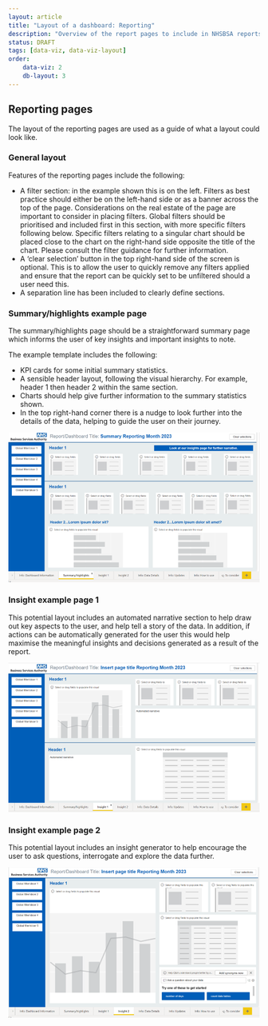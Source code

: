 ```yaml
---
layout: article
title: "Layout of a dashboard: Reporting"
description: "Overview of the report pages to include in NHSBSA reports"
status: DRAFT
tags: [data-viz, data-viz-layout]
order:
    data-viz: 2
    db-layout: 3
---
```

## Reporting pages  
  
The layout of the reporting pages are used as a guide of what a layout could look like.  
  
    
### General layout  
  
Features of the reporting pages include the following:  
- A filter section: in the example shown this is on the left. Filters as best practice should either be on the left-hand side or as a banner across the top of the page. Considerations on the real estate of the page are important to consider in placing filters. Global filters should be prioritised and included first in this section, with more specific filters following below. Specific filters relating to a singular chart should be placed close to the chart on the right-hand side opposite the title of the chart. Please consult the filter guidance for further information.
- A ‘clear selection’ button in the top right-hand side of the screen is optional. This is to allow the user to quickly remove any filters applied and ensure that the report can be quickly set to be unfiltered should a user need this.
- A separation line has been included to clearly define sections.  
  
    
### Summary/highlights example page  
  
The summary/highlights page should be a straightforward summary page which informs the user of key insights and important insights to note.  
  
The example template includes the following:  
- KPI cards for some initial summary statistics.
- A sensible header layout, following the visual hierarchy. For example, header 1 then header 2 within the same section.
- Charts should help give further information to the summary statistics shown.
- In the top right-hand corner there is a nudge to look further into the details of the data, helping to guide the user on their journey.  
  
![Summary/highlights page example](page-2-eg.png)  
  
    
### Insight example page 1  
  
This potential layout includes an automated narrative section to help draw out key aspects to the user, and help tell a story of the data. In addition, if actions can be automatically generated for the user this would help maximise the meaningful insights and decisions generated as a result of the report.  
  
![Insight page 1 example](page-3-eg.png)  
  
  
### Insight example page 2  
  
This potential layout includes an insight generator to help encourage the user to ask questions, interrogate and explore the data further.  
  
![Insight page 2 example](page-4-eg.png)
